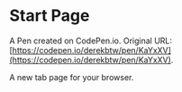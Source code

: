 # Start Page

A Pen created on CodePen.io. Original URL: [https://codepen.io/derekbtw/pen/KaYxXV](https://codepen.io/derekbtw/pen/KaYxXV).

A new tab page for your browser.

